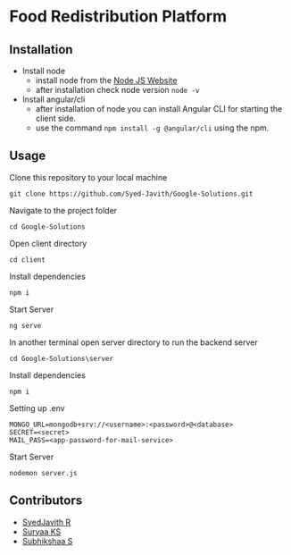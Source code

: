 # Food Redistribution Platform



## Installation
- Install node
  - install node from the [Node JS Website](https://nodejs.org/en/download)
  - after installation check node version
   ``` node -v ```
- Install angular/cli
  - after installation of node you can install Angular CLI for starting the client side.
  -  use the command
       ``` npm install -g @angular/cli ```
      using the npm.


## Usage
Clone this repository to your local machine 
```
git clone https://github.com/Syed-Javith/Google-Solutions.git
```
Navigate to the project folder
```
cd Google-Solutions
```
Open client directory
```
cd client
```
Install dependencies
```
npm i
```
Start Server 
```
ng serve
```
In another terminal open server directory to run the backend server
```
cd Google-Solutions\server
```
Install dependencies
```
npm i
```
Setting up .env
```
MONGO_URL=mongodb+srv://<username>:<password>@<database>
SECRET=<secret>
MAIL_PASS=<app-password-for-mail-service>
```
Start Server
```
nodemon server.js
```


## Contributors

- [SyedJavith R](https://github.com/Syed-Javith)
- [Suryaa KS](https://github.com/Subhikshaa23)
- [Subhikshaa S](https://github.com/Suryaa2004)


